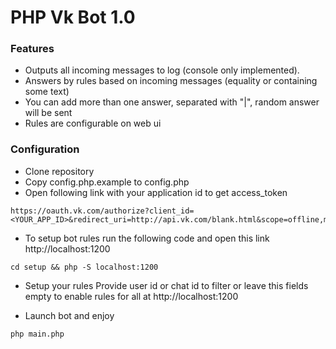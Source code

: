 # PHP Vk Bot 1.0

### Features

 * Outputs all incoming messages to log (console only implemented).
 * Answers by rules based on incoming messages (equality or containing some text)
 * You can add more than one answer, separated with "|", random answer will be sent
 * Rules are configurable on web ui


### Configuration

 * Clone repository
 * Copy config.php.example to config.php
 * Open following link with your application id to get access_token

```
https://oauth.vk.com/authorize?client_id=<YOUR_APP_ID>&redirect_uri=http://api.vk.com/blank.html&scope=offline,messages,friends,status,wall&display=page&response_type=token
```
   
 * To setup bot rules run the following code and open this link http://localhost:1200
```
cd setup && php -S localhost:1200
```

* Setup your rules
Provide user id or chat id to filter or leave this fields empty to enable rules for all at
http://localhost:1200

* Launch bot and enjoy
```
php main.php
```
